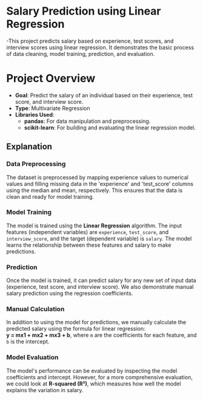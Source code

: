 # Salary Prediction using Linear Regression
-This project predicts salary based on experience, test scores, and interview scores using linear regression. It demonstrates the basic process of data cleaning, model training, prediction, and evaluation.

# Project Overview
- **Goal**: Predict the salary of an individual based on their experience, test score, and interview score.
- **Type**: Multivariate Regression
- **Libraries Used**:
  - **pandas**: For data manipulation and preprocessing.
  - **scikit-learn**: For building and evaluating the linear regression model.

## **Explanation**

### **Data Preprocessing**
The dataset is preprocessed by mapping experience values to numerical values and filling missing data in the 'experience' and 'test_score' columns using the median and mean, respectively. This ensures that the data is clean and ready for model training.

### **Model Training**
The model is trained using the **Linear Regression** algorithm. The input features (independent variables) are `experience`, `test_score`, and `interview_score`, and the target (dependent variable) is `salary`. The model learns the relationship between these features and salary to make predictions.

### **Prediction**
Once the model is trained, it can predict salary for any new set of input data (experience, test score, and interview score). We also demonstrate manual salary prediction using the regression coefficients.

### **Manual Calculation**
In addition to using the model for predictions, we manually calculate the predicted salary using the formula for linear regression:  
**y = mx1 + mx2 + mx3 + b**, where `m` are the coefficients for each feature, and `b` is the intercept.

### **Model Evaluation**
The model's performance can be evaluated by inspecting the model coefficients and intercept. However, for a more comprehensive evaluation, we could look at **R-squared (R²)**, which measures how well the model explains the variation in salary.



